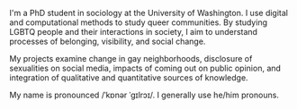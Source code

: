 ---
---

<!--![me](/img/ccg.png#c) -->

I'm a PhD student in sociology at the University of Washington. I use digital and computational methods to study queer communities. By studying LGBTQ people and their interactions in society, I aim to understand processes of belonging, visibility, and social change.

My projects examine change in gay neighborhoods, disclosure of sexualities on social media, impacts of coming out on public opinion, and integration of qualitative and quantitative sources of knowledge. 

My name is pronounced /ˈkɒnər ˈgɪlrɔɪ/. I generally use he/him pronouns. 

